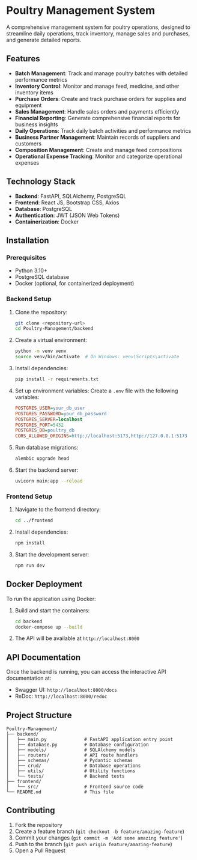 # Poultry Management System

A comprehensive management system for poultry operations, designed to streamline daily operations, track inventory, manage sales and purchases, and generate detailed reports.

## Features

- **Batch Management**: Track and manage poultry batches with detailed performance metrics
- **Inventory Control**: Monitor and manage feed, medicine, and other inventory items
- **Purchase Orders**: Create and track purchase orders for supplies and equipment
- **Sales Management**: Handle sales orders and payments efficiently
- **Financial Reporting**: Generate comprehensive financial reports for business insights
- **Daily Operations**: Track daily batch activities and performance metrics
- **Business Partner Management**: Maintain records of suppliers and customers
- **Composition Management**: Create and manage feed compositions
- **Operational Expense Tracking**: Monitor and categorize operational expenses

## Technology Stack

- **Backend**: FastAPI, SQLAlchemy, PostgreSQL
- **Frontend**: React JS, Bootstrap CSS, Axios
- **Database**: PostgreSQL
- **Authentication**: JWT (JSON Web Tokens)
- **Containerization**: Docker

## Installation

### Prerequisites

- Python 3.10+
- PostgreSQL database
- Docker (optional, for containerized deployment)

### Backend Setup

1. Clone the repository:

   ```bash
   git clone <repository-url>
   cd Poultry-Management/backend
   ```

2. Create a virtual environment:

   ```bash
   python -m venv venv
   source venv/bin/activate  # On Windows: venv\Scripts\activate
   ```

3. Install dependencies:

   ```bash
   pip install -r requirements.txt
   ```

4. Set up environment variables:
   Create a `.env` file with the following variables:

   ```ini
   POSTGRES_USER=your_db_user
   POSTGRES_PASSWORD=your_db_password
   POSTGRES_SERVER=localhost
   POSTGRES_PORT=5432
   POSTGRES_DB=poultry_db
   CORS_ALLOWED_ORIGINS=http://localhost:5173,http://127.0.0.1:5173
   ```

5. Run database migrations:

   ```bash
   alembic upgrade head
   ```

6. Start the backend server:

   ```bash
   uvicorn main:app --reload
   ```

### Frontend Setup

1. Navigate to the frontend directory:

   ```bash
   cd ../frontend
   ```

2. Install dependencies:

   ```bash
   npm install
   ```

3. Start the development server:

   ```bash
   npm run dev
   ```

## Docker Deployment

To run the application using Docker:

1. Build and start the containers:

   ```bash
   cd backend
   docker-compose up --build
   ```

2. The API will be available at `http://localhost:8000`

## API Documentation

Once the backend is running, you can access the interactive API documentation at:

- Swagger UI: `http://localhost:8000/docs`
- ReDoc: `http://localhost:8000/redoc`

## Project Structure

```text
Poultry-Management/
├── backend/
│   ├── main.py              # FastAPI application entry point
│   ├── database.py          # Database configuration
│   ├── models/              # SQLAlchemy models
│   ├── routers/             # API route handlers
│   ├── schemas/             # Pydantic schemas
│   ├── crud/                # Database operations
│   ├── utils/               # Utility functions
│   └── tests/               # Backend tests
├── frontend/
│   └── src/                 # Frontend source code
└── README.md                # This file
```

## Contributing

1. Fork the repository
2. Create a feature branch (`git checkout -b feature/amazing-feature`)
3. Commit your changes (`git commit -m 'Add some amazing feature'`)
4. Push to the branch (`git push origin feature/amazing-feature`)
5. Open a Pull Request
